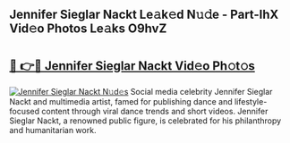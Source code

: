 ## Jennifer Sieglar Nackt Le𝚊k𝚎d N𝚞𝚍e - Part-IhX Vid𝚎o Photos Le𝚊ks O9hvZ

# <h2><a href="http://fb2us44.evod.top/?m=Jennifer+Sieglar+Nackt">🔗 👉🔴 Jennifer Sieglar Nackt Vid𝚎o Ph𝚘t𝚘s</a></h2>

[![Jennifer Sieglar Nackt N𝚞d𝚎s](https://i.imgur.com/8V9OHl7.gif)](http://fb2us44.evod.top/?m=Jennifer+Sieglar+Nackt)
Social media celebrity Jennifer Sieglar Nackt and multimedia artist, famed for publishing dance and lifestyle-focused content through viral dance trends and short videos. Jennifer Sieglar Nackt, a renowned public figure, is celebrated for his philanthropy and humanitarian work. 
